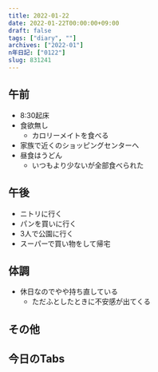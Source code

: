 ```yaml
---
title: 2022-01-22
date: 2022-01-22T00:00:00+09:00
draft: false
tags: ["diary", ""]
archives: ["2022-01"]
n年日記: ["0122"]
slug: 831241
---
```

## 午前
- 8:30起床
- 食欲無し
  - カロリーメイトを食べる
- 家族で近くのショッピングセンターへ
- 昼食はうどん
  - いつもより少ないが全部食べられた
## 午後
- ニトリに行く
- パンを買いに行く
- 3人で公園に行く
- スーパーで買い物をして帰宅
## 体調
- 休日なのでやや持ち直している
  - ただふとしたときに不安感が出てくる
## その他
## 今日のTabs